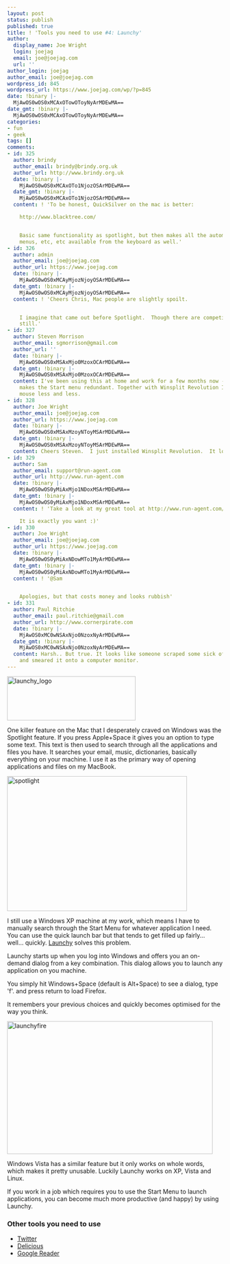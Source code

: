 ```yaml
---
layout: post
status: publish
published: true
title: ! 'Tools you need to use #4: Launchy'
author:
  display_name: Joe Wright
  login: joejag
  email: joe@joejag.com
  url: ''
author_login: joejag
author_email: joe@joejag.com
wordpress_id: 845
wordpress_url: https://www.joejag.com/wp/?p=845
date: !binary |-
  MjAwOS0wOS0xMCAxOTowOToyNyArMDEwMA==
date_gmt: !binary |-
  MjAwOS0wOS0xMCAxOTowOToyNyArMDEwMA==
categories:
- fun
- geek
tags: []
comments:
- id: 325
  author: brindy
  author_email: brindy@brindy.org.uk
  author_url: http://www.brindy.org.uk
  date: !binary |-
    MjAwOS0wOS0xMCAxOTo1NjozOSArMDEwMA==
  date_gmt: !binary |-
    MjAwOS0wOS0xMCAxOTo1NjozOSArMDEwMA==
  content: ! 'To be honest, QuickSilver on the mac is better:

    http://www.blacktree.com/


    Basic same functionality as spotlight, but then makes all the automation, scripting,
    menus, etc, etc available from the keyboard as well.'
- id: 326
  author: admin
  author_email: joe@joejag.com
  author_url: https://www.joejag.com
  date: !binary |-
    MjAwOS0wOS0xMCAyMjozNjoyOSArMDEwMA==
  date_gmt: !binary |-
    MjAwOS0wOS0xMCAyMjozNjoyOSArMDEwMA==
  content: ! 'Cheers Chris, Mac people are slightly spoilt.


    I imagine that came out before Spotlight.  Though there are competing products
    still.'
- id: 327
  author: Steven Morrison
  author_email: sgmorrison@gmail.com
  author_url: ''
  date: !binary |-
    MjAwOS0wOS0xMSAxMjo0MzoxOCArMDEwMA==
  date_gmt: !binary |-
    MjAwOS0wOS0xMSAxMjo0MzoxOCArMDEwMA==
  content: I've been using this at home and work for a few months now - it really
    makes the Start menu redundant. Together with Winsplit Revolution I'm using my
    mouse less and less.
- id: 328
  author: Joe Wright
  author_email: joe@joejag.com
  author_url: https://www.joejag.com
  date: !binary |-
    MjAwOS0wOS0xMSAxMzoyNToyMSArMDEwMA==
  date_gmt: !binary |-
    MjAwOS0wOS0xMSAxMzoyNToyMSArMDEwMA==
  content: Cheers Steven.  I just installed Winsplit Revolution.  It looks very useful.
- id: 329
  author: Sam
  author_email: support@run-agent.com
  author_url: http://www.run-agent.com
  date: !binary |-
    MjAwOS0wOS0yMiAxMjo1NDoxMSArMDEwMA==
  date_gmt: !binary |-
    MjAwOS0wOS0yMiAxMjo1NDoxMSArMDEwMA==
  content: ! 'Take a look at my great tool at http://www.run-agent.com/

    It is exactly you want :)'
- id: 330
  author: Joe Wright
  author_email: joe@joejag.com
  author_url: https://www.joejag.com
  date: !binary |-
    MjAwOS0wOS0yMiAxNDowMTo1MyArMDEwMA==
  date_gmt: !binary |-
    MjAwOS0wOS0yMiAxNDowMTo1MyArMDEwMA==
  content: ! '@Sam


    Apologies, but that costs money and looks rubbish'
- id: 331
  author: Paul Ritchie
  author_email: paul.ritchie@gmail.com
  author_url: http://www.cornerpirate.com
  date: !binary |-
    MjAwOS0xMC0wNSAxNjo0NzoxNyArMDEwMA==
  date_gmt: !binary |-
    MjAwOS0xMC0wNSAxNjo0NzoxNyArMDEwMA==
  content: Harsh.. But true. It looks like someone scraped some sick off the street
    and smeared it onto a computer monitor.
---
```

<p><a href="http://www.launchy.net/"><img src="{{ site.url }}/images/2009/launchy_logo.jpg" alt="launchy_logo" title="launchy_logo" width="300" height="103" class="aligncenter size-full wp-image-849" /></a></p>
<p>One killer feature on the Mac that I desperately craved on Windows was the Spotlight feature.  If you press Apple+Space it gives you an option to type some text.  This text is then used to search through all the applications and files you have.  It searches your email, music, dictionaries, basically everything on your machine.  I use it as the primary way of opening applications and files on my MacBook.</p>
<p><img src="{{ site.url }}/images/2009/spotlight.jpg" alt="spotlight" title="spotlight" width="420" height="315" class="aligncenter size-full wp-image-846" /></p>
<p>I still use a Windows XP machine at my work, which means I have to manually search through the Start Menu for whatever application I need.  You can use the quick launch bar but that tends to get filled up fairly... well... quickly.  <a href="http://www.launchy.net/">Launchy</a> solves this problem.</p>
<p>Launchy starts up when you log into Windows and offers you an on-demand dialog from a key combination.  This dialog allows you to launch any application on you machine.</p>
<p>You simply hit Windows+Space (default is Alt+Space) to see a dialog, type 'f'. and press return to load Firefox.  </p>
<p>It remembers your previous choices and quickly becomes optimised for the way you think.</p>
<p><img src="{{ site.url }}/images/2009/launchyfire.jpg" alt="launchyfire" title="launchyfire" width="480" height="310" class="aligncenter size-full wp-image-850" /></p>
<p>Windows Vista has a similar feature but it only works on whole words, which makes it pretty unusable.  Luckily Launchy works on XP, Vista and Linux.</p>
<p>If you work in a job which requires you to use the Start Menu to launch applications, you can become much more productive (and happy) by using Launchy.</p>
<h3>Other tools you need to use</h3></p>
<ul>
<li><a href="https://www.joejag.com/wp/2009/06/tools-you-need-to-use-3-twitter/">Twitter</a></li>
<li><a href="https://www.joejag.com/wp/2009/02/tools-you-need-to-use-2-delicious/">Delicious</a></li>
<li><a href="https://www.joejag.com/wp/2009/02/tools-you-need-to-use-google-reader/">Google Reader</a></li><br />
</ul></p>
